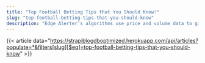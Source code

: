 ```yaml
---
title: "Top Football Betting Tips that You Should Know!"
slug: "top-football-betting-tips-that-you-should-know"
description: "Edge Alerter’s algorithms use price and volume data to give You The Edge over the bookmakers."
---
```


{{< article data="https://strapiblogdboptimized.herokuapp.com/api/articles?populate=*&filters[slug][$eq]=top-football-betting-tips-that-you-should-know" >}}
